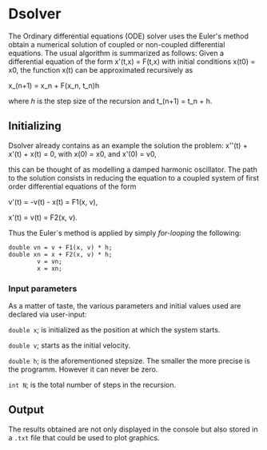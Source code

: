 # Dsolver
The Ordinary differential equations (ODE) solver uses the Euler's method obtain a numerical solution of coupled or non-coupled differential equations. 
The usual algorithm is summarized as follows:
Given a differential equation of the form x'(t,x) = F(t,x) with initial conditions x(t0) = x0, the function x(t) can be approximated recursively as 

x_(n+1) = x_n + F(x_n, t_n)h

where *h* is the step size of the recursion and t_(n+1) = t_n + h.

## Initializing 
Dsolver already contains as an example the solution the problem:
x''(t) + x'(t) + x(t) = 0, with x(0) = x0, and x'(0) = v0, 

this can be thought of as modelling a damped harmonic oscillator. The path to the solution consists in reducing the equation to a coupled system of first order differential equations of the form

v'(t) = -v(t) - x(t) = F1(x, v),

x'(t) = v(t) = F2(x, v).

Thus the Euler´s method is applied by simply *for-looping* the following:
```
double vn = v + F1(x, v) * h;
double xn = x + F2(x, v) * h;
        v = vn;
        x = xn;
```
### Input parameters
As a matter of taste, the various parameters and initial values used are declared via user-input:

`double x`; is initialized as the position at which the system starts.

`double v`; starts as the initial velocity.

`double h`; is the aforementioned stepsize. The smaller the more precise is the programm. However it can never be zero.

`int N`; is the total number of steps in the recursion. 

## Output
The results obtained are not only displayed in the console but also stored in a `.txt` file that could be used to plot graphics.



